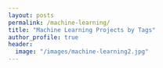 ```yaml
---
layout: posts
permalink: /machine-learning/
title: "Machine Learning Projects by Tags"
author_profile: true
header:
  image: "/images/machine-learning2.jpg"
---
```

<!--
{% include base_path %}
{% include group-by-array collection=site.posts field="tags" %}

{% for tag in group_names %}
  {% assign posts = group_items[forloop.index0] %}
  <h2 id="{{ tag | slugify }}" class="archive__subtitle">{{ tag }}</h2>
  {% for post in posts %}
    {% include archive-single.html %}
  {% endfor %}
{% endfor %} -->
